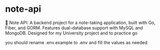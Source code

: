 # note-api

📘 Note API: A backend project for a note-taking application, built with Go, Fiber, and GORM. Features dual-database support with MySQL and MongoDB. Designed for my University project and to practice go


you should rename .env.example to .env and fill the values as needed